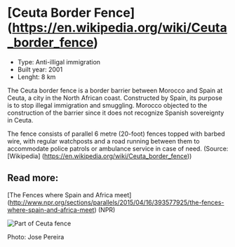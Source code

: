 <!--
West Longitude: -5.5
North Latitude: 36
East Longitude: -5.2
South Latitude: 35.75
-->

# [Ceuta Border Fence] (https://en.wikipedia.org/wiki/Ceuta_border_fence)

* Type: Anti-illigal immigration
* Built year: 2001
* Lenght: 8 km

The Ceuta border fence is a border barrier between Morocco and Spain at Ceuta, a city in the North African coast. Constructed by Spain, its purpose is to stop illegal immigration and smuggling. Morocco objected to the construction of the barrier since it does not recognize Spanish sovereignty in Ceuta.

The fence consists of parallel 6 metre (20-foot) fences topped with barbed wire, with regular watchposts and a road running between them to accommodate police patrols or ambulance service in case of need. (Source: [Wikipedia] (https://en.wikipedia.org/wiki/Ceuta_border_fence))

## Read more:
[The Fences where Spain and Africa meet] (http://www.npr.org/sections/parallels/2015/04/16/393577925/the-fences-where-spain-and-africa-meet) (NPR)

![Part of Ceuta fence](http://c1.staticflickr.com/5/4117/4944984771_1d85d2bfac_b.jpg)

Photo: Jose Pereira
